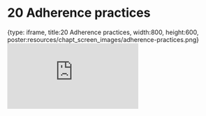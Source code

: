 # 20 Adherence practices
 
{type: iframe, title:20 Adherence practices, width:800, height:600, poster:resources/chapt_screen_images/adherence-practices.png}
![](https://hutchdatascience.org/AI_for_Decision_Makers/no_toc/adherence-practices.html)
 

 
